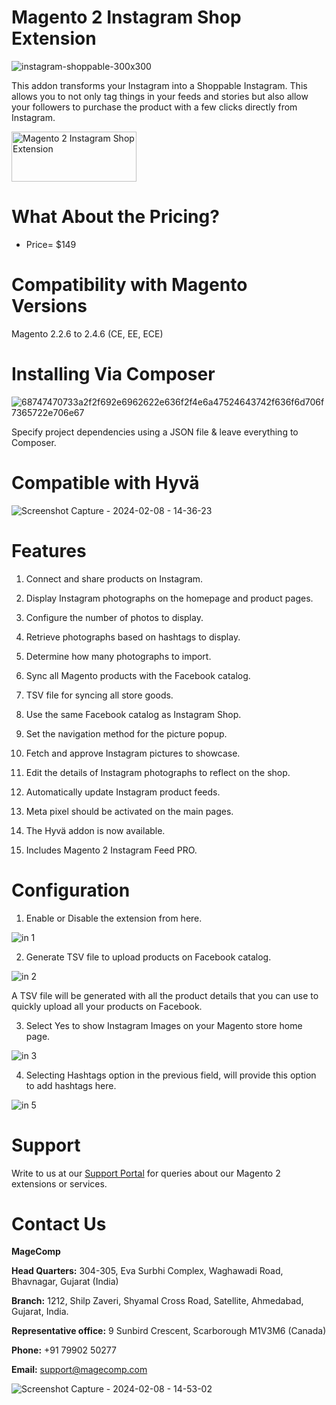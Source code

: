 # Magento 2 Instagram Shop Extension

![instagram-shoppable-300x300](https://github.com/patelanny/magento-2-shoppable-instagram/assets/121279820/f19031dd-36c9-4f33-b28d-2d7c71debd90)

This addon transforms your Instagram into a Shoppable Instagram. This allows you to not only tag things in your feeds and stories but also allow your followers to purchase the product with a few clicks directly from Instagram.

<a href="https://magecomp.com/magento-2-shoppable-instagram.html">
<img src="https://camo.githubusercontent.com/f0daed80e54cedb78e21b512762e63e90ee6915af7ff2c58499c865b0e679f93/68747470733a2f2f6d616765636f6d702e636f6d2f6d656469612f627574746f6e2e77656270" alt="Magento 2 Instagram Shop Extension" width="200" height="80">
</a>

# What About the Pricing?
* Price= $149
  
# Compatibility with Magento Versions
Magento 2.2.6 to 2.4.6 (CE, EE, ECE)

# Installing Via Composer

![68747470733a2f2f692e6962622e636f2f4e6a47524643742f636f6d706f7365722e706e67](https://github.com/patelanny/magento-2-easy-coupon-manager/assets/121279820/cd9f4278-852a-4c9e-a5de-d6b96b0b2508)

Specify project dependencies using a JSON file & leave everything to Composer.

# Compatible with Hyvä

![Screenshot Capture - 2024-02-08 - 14-36-23](https://github.com/patelanny/magento-2-easy-coupon-manager/assets/121279820/9d2278de-e0b8-4585-9159-bc77325456e7)

# Features
1. Connect and share products on Instagram.
   
2. Display Instagram photographs on the homepage and product pages.
   
3. Configure the number of photos to display.

4. Retrieve photographs based on hashtags to display.
   
5. Determine how many photographs to import.
   
6. Sync all Magento products with the Facebook catalog.
   
7. TSV file for syncing all store goods.
   
8. Use the same Facebook catalog as Instagram Shop.
   
9. Set the navigation method for the picture popup.
    
10. Fetch and approve Instagram pictures to showcase.
    
11. Edit the details of Instagram photographs to reflect on the shop.
    
12. Automatically update Instagram product feeds.
    
13. Meta pixel should be activated on the main pages.
    
14. The Hyvä addon is now available.

15. Includes Magento 2 Instagram Feed PRO.

# Configuration
1. Enable or Disable the extension from here.

 ![in 1](https://github.com/patelanny/magento-2-shoppable-instagram/assets/121279820/392889ad-53ba-494c-80d6-4e0af342ebc8)

2. Generate TSV file to upload products on Facebook catalog.

![in 2](https://github.com/patelanny/magento-2-shoppable-instagram/assets/121279820/71c041b5-285d-4a46-8b9e-8f92b2b258ec)

A TSV file will be generated with all the product details that you can use to quickly upload all your products on Facebook.

3. Select Yes to show Instagram Images on your Magento store home page.

![in 3](https://github.com/patelanny/magento-2-shoppable-instagram/assets/121279820/df591ffa-1980-4c44-88f1-2f68367f0055)

4. Selecting Hashtags option in the previous field, will provide this option to add hashtags here.

![in 5](https://github.com/patelanny/magento-2-shoppable-instagram/assets/121279820/56f4f226-a551-4eb5-895b-751e50282e26)

# Support
Write to us at our <a href="https://magecomp.com/support/">Support Portal</a> for queries about our Magento 2 extensions or services.

# Contact Us
**MageComp**

**Head Quarters:** 304-305, Eva Surbhi Complex, Waghawadi Road, Bhavnagar, Gujarat (India)

**Branch:** 1212, Shilp Zaveri, Shyamal Cross Road, Satellite, Ahmedabad, Gujarat, India.

**Representative office:** 9 Sunbird Crescent, Scarborough M1V3M6 (Canada)

**Phone:** +91 79902 50277

**Email:** support@magecomp.com

![Screenshot Capture - 2024-02-08 - 14-53-02](https://github.com/patelanny/magento-2-easy-coupon-manager/assets/121279820/94de763e-31bc-4fb3-b807-6a6108bc5eea)
